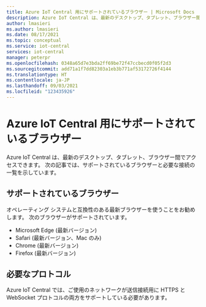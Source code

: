```yaml
---
title: Azure IoT Central 用にサポートされているブラウザー | Microsoft Docs
description: Azure IoT Central は、最新のデスクトップ、タブレット、ブラウザー間でアクセスできます。 この記事では、サポートされているブラウザーの一覧を示しています。
author: lmasieri
ms.author: lmasieri
ms.date: 08/17/2021
ms.topic: conceptual
ms.service: iot-central
services: iot-central
manager: peterpr
ms.openlocfilehash: 0348a65d7e3bda2ff69be72f47ccbecd0f05f2d3
ms.sourcegitcommit: add71a1f7dd82303a1eb3b771af53172726f4144
ms.translationtype: HT
ms.contentlocale: ja-JP
ms.lasthandoff: 09/03/2021
ms.locfileid: "123435926"
---
```

# <a name="supported-browsers-for-azure-iot-central"></a>Azure IoT Central 用にサポートされているブラウザー

Azure IoT Central は、最新のデスクトップ、タブレット、ブラウザー間でアクセスできます。 次の記事では、サポートされているブラウザーと必要な接続の一覧を示しています。  

## <a name="supported-browsers"></a>サポートされているブラウザー
オペレーティング システムと互換性のある最新ブラウザーを使うことをお勧めします。 次のブラウザーがサポートされています。
- Microsoft Edge (最新バージョン)
- Safari (最新バージョン、Mac のみ)
- Chrome (最新バージョン)
- Firefox (最新バージョン)

## <a name="required-protocols"></a>必要なプロトコル
Azure IoT Central では、ご使用のネットワークが送信接続用に HTTPS と WebSocket プロトコルの両方をサポートしている必要があります。
